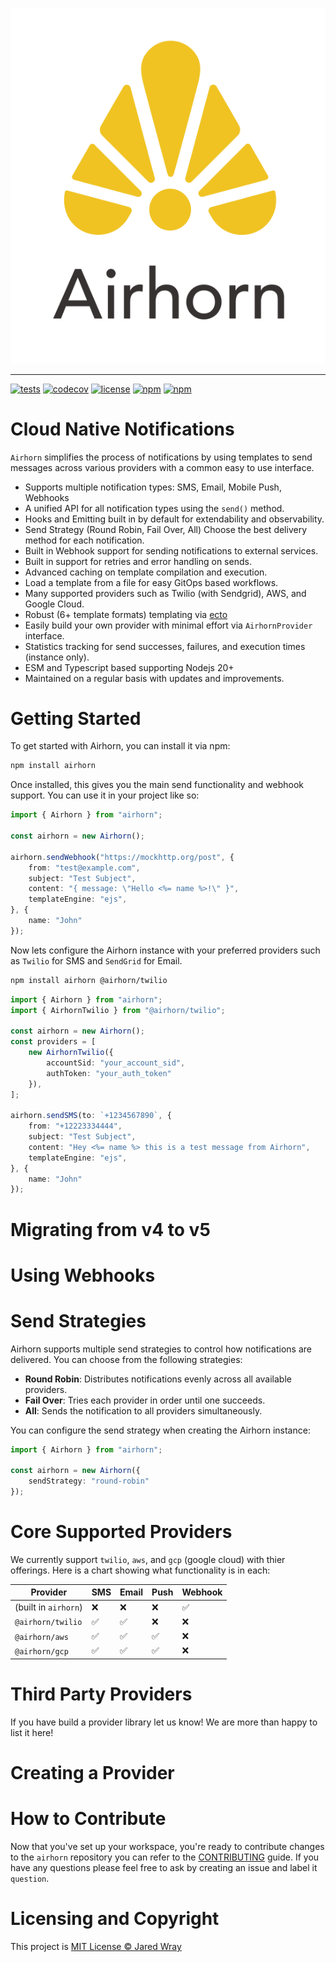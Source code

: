 ![Airhorn](site/logo.svg "Airhorn")

---

[![tests](https://github.com/jaredwray/airhorn/actions/workflows/tests.yml/badge.svg)](https://github.com/jaredwray/airhorn/actions/workflows/tests.yml)
[![codecov](https://codecov.io/gh/jaredwray/airhorn/branch/main/graph/badge.svg?token=4OJEEB67Q5)](https://codecov.io/gh/jaredwray/airhorn)
[![license](https://img.shields.io/github/license/jaredwray/airhorn)](https://github.com/jaredwray/airhorn/blob/master/LICENSE)
[![npm](https://img.shields.io/npm/dm/airhorn)](https://npmjs.com/package/airhorn)
[![npm](https://img.shields.io/npm/v/airhorn)](https://npmjs.com/package/airhorn)

# Cloud Native Notifications

`Airhorn` simplifies the process of notifications by using templates to send messages across various providers with a common easy to use interface. 

- Supports multiple notification types: SMS, Email, Mobile Push, Webhooks
- A unified API for all notification types using the `send()` method.
- Hooks and Emitting built in by default for extendability and observability.
- Send Strategy (Round Robin, Fail Over, All) Choose the best delivery method for each notification.
- Built in Webhook support for sending notifications to external services.
- Built in support for retries and error handling on sends.
- Advanced caching on template compilation and execution.
- Load a template from a file for easy GitOps based workflows.
- Many supported providers such as Twilio (with Sendgrid), AWS, and Google Cloud.
- Robust (6+ template formats) templating via [ecto](https://github.com/jaredwray/ecto)
- Easily build your own provider with minimal effort via `AirhornProvider` interface.
- Statistics tracking for send successes, failures, and execution times (instance only).
- ESM and Typescript based supporting Nodejs 20+
- Maintained on a regular basis with updates and improvements.

# Getting Started

To get started with Airhorn, you can install it via npm:

```bash
npm install airhorn
```

Once installed, this gives you the main send functionality and webhook support. You can use it in your project like so:

```typescript
import { Airhorn } from "airhorn";

const airhorn = new Airhorn();

airhorn.sendWebhook("https://mockhttp.org/post", {
	from: "test@example.com",
	subject: "Test Subject",
	content: "{ message: \"Hello <%= name %>!\" }",
	templateEngine: "ejs",
}, {
	name: "John"
});
```

Now lets configure the Airhorn instance with your preferred providers such as `Twilio` for SMS and `SendGrid` for Email.

```bash
npm install airhorn @airhorn/twilio
```

```typescript
import { Airhorn } from "airhorn";
import { AirhornTwilio } from "@airhorn/twilio";

const airhorn = new Airhorn();
const providers = [
	new AirhornTwilio({
		accountSid: "your_account_sid",
		authToken: "your_auth_token"
	}),
];

airhorn.sendSMS(to: `+1234567890`, {
	from: "+12223334444",
	subject: "Test Subject",
	content: "Hey <%= name %> this is a test message from Airhorn",
	templateEngine: "ejs",
}, {
	name: "John"
});
```

# Migrating from v4 to v5


# Using Webhooks


# Send Strategies

Airhorn supports multiple send strategies to control how notifications are delivered. You can choose from the following strategies:

- **Round Robin**: Distributes notifications evenly across all available providers.
- **Fail Over**: Tries each provider in order until one succeeds.
- **All**: Sends the notification to all providers simultaneously.

You can configure the send strategy when creating the Airhorn instance:

```typescript
import { Airhorn } from "airhorn";

const airhorn = new Airhorn({
	sendStrategy: "round-robin"
});
```

# Core Supported Providers

We currently support `twilio`, `aws`, and `gcp` (google cloud) with thier offerings. Here is a chart showing what functionality is in each:

| Provider | SMS | Email | Push | Webhook |
|----------|-----|-------|------|---------|
| (built in `airhorn`) | ❌  | ❌    | ❌   | ✅      |
| `@airhorn/twilio`   | ✅  | ✅    | ❌   | ❌      |
| `@airhorn/aws`      | ✅  | ✅    | ✅   | ❌      |
| `@airhorn/gcp`      | ✅  | ✅    | ✅   | ❌      |

# Third Party Providers

If you have build a provider library let us know! We are more than happy to list it here!

# Creating a Provider

# How to Contribute 

Now that you've set up your workspace, you're ready to contribute changes to the `airhorn` repository you can refer to the [CONTRIBUTING](../../CONTRIBUTING.md) guide. If you have any questions please feel free to ask by creating an issue and label it `question`.

# Licensing and Copyright

This project is [MIT License © Jared Wray](LICENSE)

